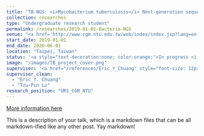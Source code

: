 ```yaml
---
title: "TB-NGS: <i>Mycobacterium tuberculosis</i> Next-generation sequencing analysis web server deployment"
collection: researches
type: "Undergraduate research student"
permalink: /researches/2019-01-01-Bacteria-NGS
venue: "<a href='http://www.cgm.ntu.edu.tw/web/index/index.jsp?lang=en' style='color: inherit;' target='_blank'>Bioinformatics and Biostatistics Core Lab, Center of Genomic and Precision Medicine, National Taiwan University</a>"
start_date: 2019-01-01
end_date: 2020-06-01
location: "Taipei, Taiwan"
status: '<a style="text-decoration:none; color:orange;">In progress <i class="fa fa-spinner" aria-hidden="true"></i></a>'
image: "/images/TB_project_cover.png"
superviser: '<a href="/references/Eric_Y_Chuang" style="font-size: 12px; text-decoration:none; color:#4A4F53; border-style: solid; border-color:#e3dbbf; border-radius: 10px; background-color: #e3dbbf;" target="_blank">&nbsp; Eric Y. Chuang &nbsp;</a> &nbsp; <a href="/references/Tzu-Pin_Lu" style="font-size: 12px; text-decoration:none; color:#4A4F53; border-style: solid; border-color:#bfe3c3; border-radius: 10px; background-color: #bfe3c3;" target="_blank">&nbsp; Tzu-pin Lu &nbsp;</a>'
superviser_clean:
  - "Eric Y. Chuang"
  - "Tzu-Pin Lu"
research_position: "URS_CGM_NTU"
---
```



[More information here](https://www.roc-taiwan.org/cayyz_en/post/5636.html)

This is a description of your talk, which is a markdown files that can be all markdown-ified like any other post. Yay markdown!
